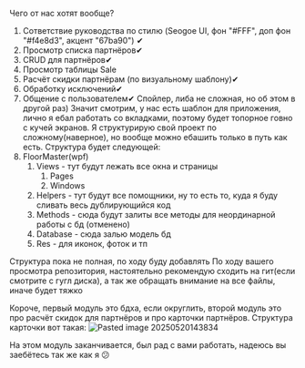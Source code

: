 Чего от нас хотят вообще?
1. Сответствие руководства по стилю (Seogoe UI, фон "#FFF", доп фон "#f4e8d3", акцент "67ba90") ✔
2. Просмотр списка партнёров✔
3. CRUD для партнёров✔
4. Просмотр таблицы Sale
5. Расчёт скидки партнёрам (по визуальному шаблону)✔
6. Обработку исключений✔
7. Общение с пользователем✔
Спойлер, либа не сложная, но об этом в другой раз)
Значит смотрим, у нас есть шаблон для приложения, лично я ебал работать со вкладками, поэтому будет топорное говно с кучей экранов. Я структурирую свой проект по сложному(наверное), но вообще можно ебашить только в путь как есть.
Структура будет следующей:
1. FloorMaster(wpf)
	1. Views - тут будут лежать все окна и страницы
		1. Pages
		2. Windows
	2. Helpers - тут будут все помощники, ну то есть то, куда я буду сливать весь дублирующийся код
	3. Methods - сюда будут залиты все методы для неординарной работы с бд (отменено)
	4. Database - сюда залью модель бд
	5. Res - для иконок, фоток и тп

Структура пока не полная, по ходу буду добавлять
По ходу вашего просмотра репозитория, настоятельно рекомендую сходить на гит(если смотрите с гугл диска), а так же обращать внимание на все файлы, иначе будет тяжко

Короче, первый модуль это бдха, если округлить, второй модуль это про расчёт скидок для партнёров и про карточки партнёров. Структура карточки вот такая:
![Pasted image 20250520143834](https://github.com/user-attachments/assets/4160ae05-0786-4009-9479-ee3e8462ab9e)

На этом модуль заканчивается, был рад с вами работать, надеюсь вы заебётесь так же как я 😕
